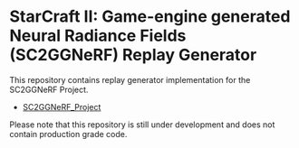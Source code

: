 # StarCraft II: Game-engine generated Neural Radiance Fields (SC2GGNeRF) Replay Generator

This repository contains replay generator implementation for the SC2GGNeRF Project.

- [SC2GGNeRF_Project](https://github.com/Kaszanas/SC2GGNeRF_Project)

Please note that this repository is still under development and does not contain production grade code.
